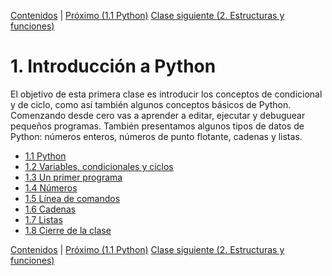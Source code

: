 [Contenidos](../Contenidos.md) \| [Próximo (1.1 Python)](01_Python.md)
[Clase siguiente (2. Estructuras y funciones)](../02_Estructuras_y_Funciones/00_Resumen.md)

# 1. Introducción a Python

El objetivo de esta primera clase es introducir los conceptos de condicional y de ciclo, como así también algunos conceptos básicos de Python. Comenzando desde cero vas a aprender a editar, ejecutar y debuguear pequeños programas. También presentamos algunos tipos de datos de Python: números enteros, números de punto flotante, cadenas y listas.

- [1.1 Python](01_Python.md)
- [1.2 Variables, condicionales y ciclos](02_Condicionales_Ciclos.md)
- [1.3 Un primer programa](03_Hello_world.md)
- [1.4 Números](04_Numeros.md)
- [1.5 Línea de comandos](05_Lineas_de_Comandos.md)
- [1.6 Cadenas](06_Strings.md)
- [1.7 Listas](07_Listas.md)
- [1.8 Cierre de la clase](08_Cierre.md)

[Contenidos](../Contenidos.md) \| [Próximo (1.1 Python)](01_Python.md)
[Clase siguiente (2. Estructuras y funciones)](../02_Estructuras_y_Funciones/00_Resumen.md)
